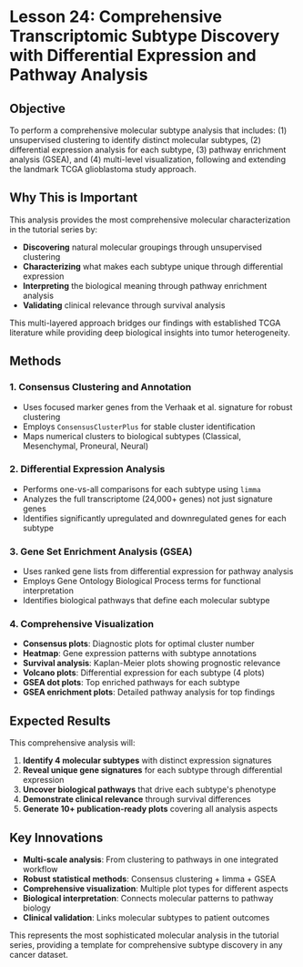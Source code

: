 # Lesson 24: Comprehensive Transcriptomic Subtype Discovery with Differential Expression and Pathway Analysis

## Objective
To perform a comprehensive molecular subtype analysis that includes: (1) unsupervised clustering to identify distinct molecular subtypes, (2) differential expression analysis for each subtype, (3) pathway enrichment analysis (GSEA), and (4) multi-level visualization, following and extending the landmark TCGA glioblastoma study approach.

## Why This is Important
This analysis provides the most comprehensive molecular characterization in the tutorial series by:
- **Discovering** natural molecular groupings through unsupervised clustering
- **Characterizing** what makes each subtype unique through differential expression
- **Interpreting** the biological meaning through pathway enrichment analysis
- **Validating** clinical relevance through survival analysis

This multi-layered approach bridges our findings with established TCGA literature while providing deep biological insights into tumor heterogeneity.

## Methods

### 1. Consensus Clustering and Annotation
- Uses focused marker genes from the Verhaak et al. signature for robust clustering
- Employs `ConsensusClusterPlus` for stable cluster identification
- Maps numerical clusters to biological subtypes (Classical, Mesenchymal, Proneural, Neural)

### 2. Differential Expression Analysis
- Performs one-vs-all comparisons for each subtype using `limma`
- Analyzes the full transcriptome (24,000+ genes) not just signature genes
- Identifies significantly upregulated and downregulated genes for each subtype

### 3. Gene Set Enrichment Analysis (GSEA)
- Uses ranked gene lists from differential expression for pathway analysis
- Employs Gene Ontology Biological Process terms for functional interpretation
- Identifies biological pathways that define each molecular subtype

### 4. Comprehensive Visualization
- **Consensus plots**: Diagnostic plots for optimal cluster number
- **Heatmap**: Gene expression patterns with subtype annotations
- **Survival analysis**: Kaplan-Meier plots showing prognostic relevance
- **Volcano plots**: Differential expression for each subtype (4 plots)
- **GSEA dot plots**: Top enriched pathways for each subtype
- **GSEA enrichment plots**: Detailed pathway analysis for top findings

## Expected Results
This comprehensive analysis will:
1. **Identify 4 molecular subtypes** with distinct expression signatures
2. **Reveal unique gene signatures** for each subtype through differential expression
3. **Uncover biological pathways** that drive each subtype's phenotype
4. **Demonstrate clinical relevance** through survival differences
5. **Generate 10+ publication-ready plots** covering all analysis aspects

## Key Innovations
- **Multi-scale analysis**: From clustering to pathways in one integrated workflow
- **Robust statistical methods**: Consensus clustering + limma + GSEA
- **Comprehensive visualization**: Multiple plot types for different aspects
- **Biological interpretation**: Connects molecular patterns to pathway biology
- **Clinical validation**: Links molecular subtypes to patient outcomes

This represents the most sophisticated molecular analysis in the tutorial series, providing a template for comprehensive subtype discovery in any cancer dataset.
